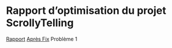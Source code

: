 # Rapport d’optimisation du projet ScrollyTelling

[Rapport](https://pagespeed.web.dev/analysis/https-joshua-tim-momo-com/lp1654587y?form_factor=mobile)
[Après Fix](https://pagespeed.web.dev/analysis/https-joshua-tim-momo-com/5wyy489v0a?form_factor=desktop)
Problème 1